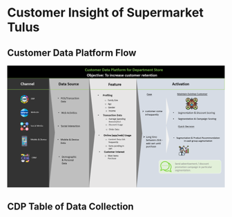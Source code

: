 # Customer Insight of Supermarket Tulus


## Customer Data Platform Flow
![CDP Flow](https://github.com/Pinnun/MADT8101-Seminar-in-Advanced-Analytic/blob/89fbb70e8ac60df4f2f1627cefca49f94bb7fdb0/1%20Customer%20Data%20Platform/CDP%20Flow.png)

## CDP Table of Data Collection
